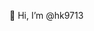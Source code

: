 👋 Hi, I’m @hk9713<br>



<!---
hk9713/hk9713 is a ✨ special ✨ repository because its `README.md` (this file) appears on your GitHub profile.
You can click the Preview link to take a look at your changes.
👀 I’m interested in "App"<br>
😎 I want to be a nice programmer!
--->
